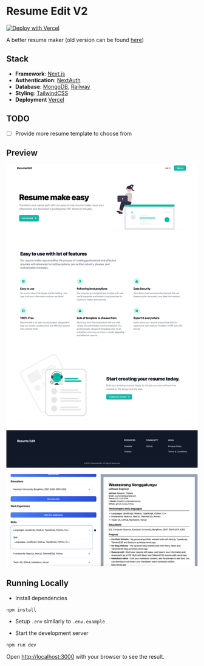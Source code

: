 # Resume Edit V2

[![Deploy with Vercel](https://vercel.com/button)](https://resume-edit-v2.vercel.app/)

A better resume maker (old version can be found [here](https://github.com/Qu1etboy/resume.edit))

## Stack

- **Framework**: [Next.js](https://nextjs.org/)
- **Authentication**: [NextAuth](https://next-auth.js.org/)
- **Database**: [MongoDB](https://www.mongodb.com/), [Railway](https://railway.app/)
- **Styling**: [TailwindCSS](https://tailwindcss.com/)
- **Deployment** [Vercel](https://vercel.com/)

## TODO

- [ ] Provide more resume template to choose from

## Preview

![](docs/landing_page.png)

![](docs/preview.png)

## Running Locally

- Install dependencies

```bash
npm install
```

- Setup `.env` similarly to `.env.example`

- Start the development server

```bash
npm run dev
```

Open [http://localhost:3000](http://localhost:3000) with your browser to see the result.
